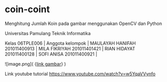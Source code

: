 # coin-coint
Menghitung Jumlah Koin pada gambar menggunakan OpenCV dan Python

Universitas Pamulang
Teknik Informatika

Kelas 06TPLE006 |
Anggota kelompok | 
MAULAYAH HANIFAH	201011400913 | 
MILA FIKRIYAH	201011401421 | 
RIAN HIDAYAT	201011400128 | 
SOFI ANISA	201011400921 |

![image.png]( {[link gambar](https://github.com/rianhz135/file/blob/main/coin-sc.png)} )

Link youtube tutorial
https://www.youtube.com/watch?v=w5YqaVVynfo
